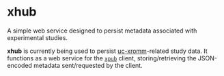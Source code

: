 # xhub

A simple web service designed to persist metadata associated with experimental
studies.

**xhub** is currently being used to persist [uc-xromm](https://github.com/rcc-uchicago/uc-xromm)-related study data.  It functions as a web service for the [`xpub`](https://github.com/rcc-uchicago/xpub) client, storing/retrieving the JSON-encoded metadata sent/requested by the client.
